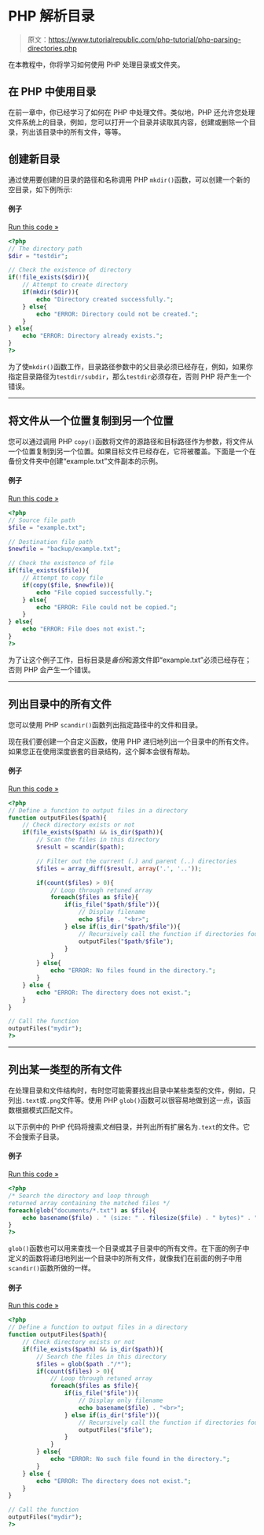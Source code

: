 # PHP 解析目录

> 原文：<https://www.tutorialrepublic.com/php-tutorial/php-parsing-directories.php>

在本教程中，你将学习如何使用 PHP 处理目录或文件夹。

## 在 PHP 中使用目录

在前一章中，你已经学习了如何在 PHP 中处理文件。类似地，PHP 还允许您处理文件系统上的目录，例如，您可以打开一个目录并读取其内容，创建或删除一个目录，列出该目录中的所有文件，等等。

## 创建新目录

通过使用要创建的目录的路径和名称调用 PHP `mkdir()`函数，可以创建一个新的空目录，如下例所示:

#### 例子

[Run this code »](javascript:void(0); "Disabled")

```php
<?php
// The directory path
$dir = "testdir";

// Check the existence of directory
if(!file_exists($dir)){
    // Attempt to create directory
    if(mkdir($dir)){
        echo "Directory created successfully.";
    } else{
        echo "ERROR: Directory could not be created.";
    }
} else{
    echo "ERROR: Directory already exists.";
}
?>
```

为了使`mkdir()`函数工作，目录路径参数中的父目录必须已经存在，例如，如果你指定目录路径为`testdir/subdir`，那么`testdir`必须存在，否则 PHP 将产生一个错误。

* * *

## 将文件从一个位置复制到另一个位置

您可以通过调用 PHP `copy()`函数将文件的源路径和目标路径作为参数，将文件从一个位置复制到另一个位置。如果目标文件已经存在，它将被覆盖。下面是一个在备份文件夹中创建“example.txt”文件副本的示例。

#### 例子

[Run this code »](javascript:void(0); "Disabled")

```php
<?php
// Source file path
$file = "example.txt";

// Destination file path
$newfile = "backup/example.txt";

// Check the existence of file
if(file_exists($file)){
    // Attempt to copy file
    if(copy($file, $newfile)){
        echo "File copied successfully.";
    } else{
        echo "ERROR: File could not be copied.";
    }
} else{
    echo "ERROR: File does not exist.";
}
?>
```

为了让这个例子工作，目标目录是*备份*和源文件即“example.txt”必须已经存在；否则 PHP 会产生一个错误。

* * *

## 列出目录中的所有文件

您可以使用 PHP `scandir()`函数列出指定路径中的文件和目录。

现在我们要创建一个自定义函数，使用 PHP 递归地列出一个目录中的所有文件。如果您正在使用深度嵌套的目录结构，这个脚本会很有帮助。

#### 例子

[Run this code »](javascript:void(0); "Disabled")

```php
<?php
// Define a function to output files in a directory
function outputFiles($path){
    // Check directory exists or not
    if(file_exists($path) && is_dir($path)){
        // Scan the files in this directory
        $result = scandir($path);

        // Filter out the current (.) and parent (..) directories
        $files = array_diff($result, array('.', '..'));

        if(count($files) > 0){
            // Loop through retuned array
            foreach($files as $file){
                if(is_file("$path/$file")){
                    // Display filename
                    echo $file . "<br>";
                } else if(is_dir("$path/$file")){
                    // Recursively call the function if directories found
                    outputFiles("$path/$file");
                }
            }
        } else{
            echo "ERROR: No files found in the directory.";
        }
    } else {
        echo "ERROR: The directory does not exist.";
    }
}

// Call the function
outputFiles("mydir");
?>
```

* * *

## 列出某一类型的所有文件

在处理目录和文件结构时，有时您可能需要找出目录中某些类型的文件，例如，只列出`.text`或`.png`文件等。使用 PHP `glob()`函数可以很容易地做到这一点，该函数根据模式匹配文件。

以下示例中的 PHP 代码将搜索*文档*目录，并列出所有扩展名为`.text`的文件。它不会搜索子目录。

#### 例子

[Run this code »](javascript:void(0); "Disabled")

```php
<?php
/* Search the directory and loop through
returned array containing the matched files */
foreach(glob("documents/*.txt") as $file){
    echo basename($file) . " (size: " . filesize($file) . " bytes)" . "<br>";
}
?>
```

`glob()`函数也可以用来查找一个目录或其子目录中的所有文件。在下面的例子中定义的函数将递归地列出一个目录中的所有文件，就像我们在前面的例子中用`scandir()`函数所做的一样。

#### 例子

[Run this code »](javascript:void(0); "Disabled")

```php
<?php
// Define a function to output files in a directory
function outputFiles($path){
    // Check directory exists or not
    if(file_exists($path) && is_dir($path)){
        // Search the files in this directory
        $files = glob($path ."/*");
        if(count($files) > 0){
            // Loop through retuned array
            foreach($files as $file){
                if(is_file("$file")){
                    // Display only filename
                    echo basename($file) . "<br>";
                } else if(is_dir("$file")){
                    // Recursively call the function if directories found
                    outputFiles("$file");
                }
            }
        } else{
            echo "ERROR: No such file found in the directory.";
        }
    } else {
        echo "ERROR: The directory does not exist.";
    }
}

// Call the function
outputFiles("mydir");
?>
```